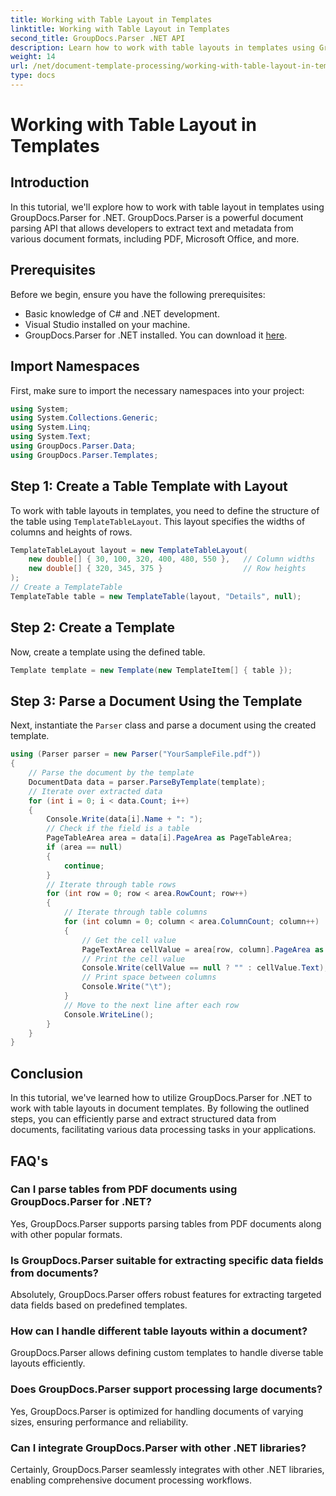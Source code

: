 ```yaml
---
title: Working with Table Layout in Templates
linktitle: Working with Table Layout in Templates
second_title: GroupDocs.Parser .NET API
description: Learn how to work with table layouts in templates using GroupDocs.Parser for .NET. Extract structured data efficiently from documents.
weight: 14
url: /net/document-template-processing/working-with-table-layout-in-templates/
type: docs
---
```

# Working with Table Layout in Templates

## Introduction
In this tutorial, we'll explore how to work with table layout in templates using GroupDocs.Parser for .NET. GroupDocs.Parser is a powerful document parsing API that allows developers to extract text and metadata from various document formats, including PDF, Microsoft Office, and more.
## Prerequisites
Before we begin, ensure you have the following prerequisites:
- Basic knowledge of C# and .NET development.
- Visual Studio installed on your machine.
- GroupDocs.Parser for .NET installed. You can download it [here](https://releases.groupdocs.com/parser/net/).

## Import Namespaces
First, make sure to import the necessary namespaces into your project:
```csharp
using System;
using System.Collections.Generic;
using System.Linq;
using System.Text;
using GroupDocs.Parser.Data;
using GroupDocs.Parser.Templates;
```
## Step 1: Create a Table Template with Layout
To work with table layouts in templates, you need to define the structure of the table using `TemplateTableLayout`. This layout specifies the widths of columns and heights of rows.
```csharp
TemplateTableLayout layout = new TemplateTableLayout(
    new double[] { 30, 100, 320, 400, 480, 550 },   // Column widths
    new double[] { 320, 345, 375 }                  // Row heights
);
// Create a TemplateTable
TemplateTable table = new TemplateTable(layout, "Details", null);
```
## Step 2: Create a Template
Now, create a template using the defined table.
```csharp
Template template = new Template(new TemplateItem[] { table });
```
## Step 3: Parse a Document Using the Template
Next, instantiate the `Parser` class and parse a document using the created template.
```csharp
using (Parser parser = new Parser("YourSampleFile.pdf"))
{
    // Parse the document by the template
    DocumentData data = parser.ParseByTemplate(template);
    // Iterate over extracted data
    for (int i = 0; i < data.Count; i++)
    {
        Console.Write(data[i].Name + ": ");
        // Check if the field is a table
        PageTableArea area = data[i].PageArea as PageTableArea;
        if (area == null)
        {
            continue;
        }
        // Iterate through table rows
        for (int row = 0; row < area.RowCount; row++)
        {
            // Iterate through table columns
            for (int column = 0; column < area.ColumnCount; column++)
            {
                // Get the cell value
                PageTextArea cellValue = area[row, column].PageArea as PageTextArea;
                // Print the cell value
                Console.Write(cellValue == null ? "" : cellValue.Text);
                // Print space between columns
                Console.Write("\t");
            }
            // Move to the next line after each row
            Console.WriteLine();
        }
    }
}
```

## Conclusion
In this tutorial, we've learned how to utilize GroupDocs.Parser for .NET to work with table layouts in document templates. By following the outlined steps, you can efficiently parse and extract structured data from documents, facilitating various data processing tasks in your applications.

## FAQ's
### Can I parse tables from PDF documents using GroupDocs.Parser for .NET?
Yes, GroupDocs.Parser supports parsing tables from PDF documents along with other popular formats.
### Is GroupDocs.Parser suitable for extracting specific data fields from documents?
Absolutely, GroupDocs.Parser offers robust features for extracting targeted data fields based on predefined templates.
### How can I handle different table layouts within a document?
GroupDocs.Parser allows defining custom templates to handle diverse table layouts efficiently.
### Does GroupDocs.Parser support processing large documents?
Yes, GroupDocs.Parser is optimized for handling documents of varying sizes, ensuring performance and reliability.
### Can I integrate GroupDocs.Parser with other .NET libraries?
Certainly, GroupDocs.Parser seamlessly integrates with other .NET libraries, enabling comprehensive document processing workflows.
